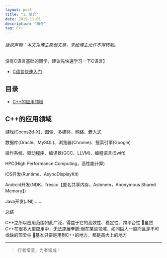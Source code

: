 ```yaml
---
layout: post
title: "1、简介"
date: 2019-11-01
description: "简介"
tag: C++
---
```



<h6>版权声明：本文为博主原创文章，未经博主允许不得转载。</h6>

 没有C语言基础的同学，建议先快速学习一下C语言】

 - [C语言快速入门](https://www.cnblogs.com/mjios/category/459066.html)








## 目录

* [C++的应用领域](#content1)




<!-- ************************************************ -->
## <a id="content1"></a>C++的应用领域

 游戏(Cocos2d-X)、图像、多媒体、网络、嵌入式

 数据库(Oracle、MySQL)、浏览器(Chrome)、搜索引擎(Google)

 操作系统、驱动程序、编译器(GCC、LLVM)、编程语言(Swift)
 
 HPC(High Performance Computing，高性能计算)
 
 iOS开发(Runtime、AsyncDisplayKit)
 
 Android开发(NDK、fresco【匿名共享内存，Ashmem，Anonymous Shared Memory】)
 
 Java开发(JNI)
  ......

 总结
 
 C++之所以应用范围如此广泛，得益于它的高效性、稳定性、跨平台性 虽然C++在很多大型应用中，无法施展拳脚;但在某些领域，如同巨人一般而且是不可或缺的顶梁柱 基本只要是用到C++的地方，都是高大上的地方





----------
>  行者常至，为者常成！


